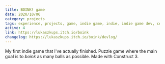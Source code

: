 ```yaml
---
title: BOINK! game
date: 2020/10/06
category: projects
tags: experience, projects, game, indie game, indie, indie game dev, construct, construct 3, puzzle game
active: 4
link: https://lukaszkups.itch.io/boink
changelog: https://lukaszkups.itch.io/boink/devlog/
---
```


My first indie game that I've actually finished. Puzzle game where the main goal is to *boink* as many balls as possible. Made with Construct 3.

